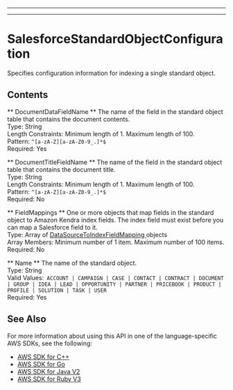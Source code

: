 --------

--------

# SalesforceStandardObjectConfiguration<a name="API_SalesforceStandardObjectConfiguration"></a>

Specifies configuration information for indexing a single standard object\.

## Contents<a name="API_SalesforceStandardObjectConfiguration_Contents"></a>

 ** DocumentDataFieldName **   <a name="Kendra-Type-SalesforceStandardObjectConfiguration-DocumentDataFieldName"></a>
The name of the field in the standard object table that contains the document contents\.  
Type: String  
Length Constraints: Minimum length of 1\. Maximum length of 100\.  
Pattern: `^[a-zA-Z][a-zA-Z0-9_.]*$`   
Required: Yes

 ** DocumentTitleFieldName **   <a name="Kendra-Type-SalesforceStandardObjectConfiguration-DocumentTitleFieldName"></a>
The name of the field in the standard object table that contains the document title\.  
Type: String  
Length Constraints: Minimum length of 1\. Maximum length of 100\.  
Pattern: `^[a-zA-Z][a-zA-Z0-9_.]*$`   
Required: No

 ** FieldMappings **   <a name="Kendra-Type-SalesforceStandardObjectConfiguration-FieldMappings"></a>
One or more objects that map fields in the standard object to Amazon Kendra index fields\. The index field must exist before you can map a Salesforce field to it\.  
Type: Array of [ DataSourceToIndexFieldMapping ](API_DataSourceToIndexFieldMapping.md) objects  
Array Members: Minimum number of 1 item\. Maximum number of 100 items\.  
Required: No

 ** Name **   <a name="Kendra-Type-SalesforceStandardObjectConfiguration-Name"></a>
The name of the standard object\.  
Type: String  
Valid Values:` ACCOUNT | CAMPAIGN | CASE | CONTACT | CONTRACT | DOCUMENT | GROUP | IDEA | LEAD | OPPORTUNITY | PARTNER | PRICEBOOK | PRODUCT | PROFILE | SOLUTION | TASK | USER`   
Required: Yes

## See Also<a name="API_SalesforceStandardObjectConfiguration_SeeAlso"></a>

For more information about using this API in one of the language\-specific AWS SDKs, see the following:
+  [ AWS SDK for C\+\+](https://docs.aws.amazon.com/goto/SdkForCpp/kendra-2019-02-03/SalesforceStandardObjectConfiguration) 
+  [ AWS SDK for Go](https://docs.aws.amazon.com/goto/SdkForGoV1/kendra-2019-02-03/SalesforceStandardObjectConfiguration) 
+  [ AWS SDK for Java V2](https://docs.aws.amazon.com/goto/SdkForJavaV2/kendra-2019-02-03/SalesforceStandardObjectConfiguration) 
+  [ AWS SDK for Ruby V3](https://docs.aws.amazon.com/goto/SdkForRubyV3/kendra-2019-02-03/SalesforceStandardObjectConfiguration) 